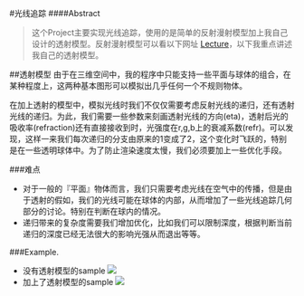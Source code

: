 #光线追踪
####Abstract
> 这个Project主要实现光线追踪，使用的是简单的反射漫射模型加上我自己设计的透射模型。反射漫射模型可以看以下网址 [Lecture](http://cg.sjtu.edu.cn/lecture_site/chap9/mainframe924.htm)，以下我重点讲述我自己的透射模型。

##透射模型
由于在三维空间中，我的程序中只能支持一些平面与球体的组合，在某种程度上，这两种基本图形可以模拟出几乎任何一个不规则物体。

在加上透射的模型中，模拟光线时我们不仅仅需要考虑反射光线的递归，还有透射光线的递归。为此，我们需要一些参数来刻画透射光线的方向(eta)，透射后光的吸收率(refraction)还有直接接收到时，光强度在r,g,b上的衰减系数(refr)。可以发现，这样一来我们每次递归的分支由原来的1变成了2，这个变化时飞跃的，特别是在一些透明球体中。为了防止渲染速度太慢，我们必须要加上一些优化手段。

###难点
* 对于一般的『平面』物体而言，我们只需要考虑光线在空气中的传播，但是由于透射的假如，我们的光线可能在球体的内部，从而增加了一些光线追踪几何部分的讨论。特别在判断在球内的情况。
* 递归带来的复杂度需要我们增加优化，比如我们可以限制深度，根据判断当前递归的深度已经无法很大的影响光强从而退出等等。

###Example.
* 没有透射模型的sample
![](sample2.bmp)
* 加上了透射模型的sample
![](sample.bmp)




